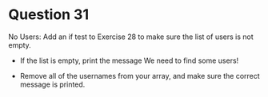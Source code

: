 <h1>Question 31</h1>
<p>No Users: Add an if test to Exercise 28 to make sure the list of users is not empty.

- If the list is empty, print the message We need to find some users!

- Remove all of the usernames from your array, and make sure the correct message is printed.</p>
